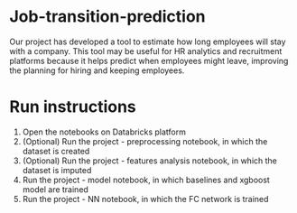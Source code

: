 # Job-transition-prediction
Our project has developed a tool to estimate how long employees will stay with a company. This tool may be useful for HR analytics and recruitment platforms because it helps predict when employees might leave, improving the planning for hiring and keeping employees.

# Run instructions
1. Open the notebooks on Databricks platform
2. (Optional) Run the project - preprocessing notebook, in which the dataset is created 
3. (Optional) Run the project - features analysis notebook, in which the dataset is imputed
4. Run the project - model notebook, in which baselines and xgboost model are trained
5. Run the project - NN notebook, in which the FC network is trained 
